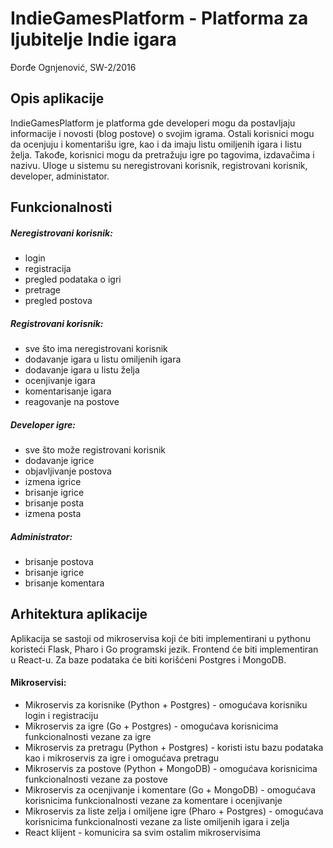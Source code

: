 # IndieGamesPlatform - Platforma za ljubitelje Indie igara
Đorđe Ognjenović, SW-2/2016
## Opis aplikacije
IndieGamesPlatform je platforma gde developeri mogu da postavljaju informacije i novosti (blog postove) o
svojim igrama. Ostali korisnici mogu da ocenjuju i komentarišu igre,
kao i da imaju listu omiljenih igara i listu želja. Takođe, korisnici mogu da pretražuju igre po tagovima, izdavačima i nazivu.
Uloge u sistemu su neregistrovani korisnik, registrovani korisnik, developer, administator.
## Funkcionalnosti
##### Neregistrovani korisnik:
* login
* registracija
* pregled podataka o igri
* pretrage
* pregled postova
##### Registrovani korisnik:
* sve što ima neregistrovani korisnik
* dodavanje igara u listu omiljenih igara
* dodavanje igara u listu želja
* ocenjivanje igara
* komentarisanje igara
* reagovanje na postove
##### Developer igre:
* sve što može registrovani korisnik
* dodavanje igrice
* objavljivanje postova
* izmena igrice
* brisanje igrice
* brisanje posta
* izmena posta
##### Administrator:
* brisanje postova
* brisanje igrice
* brisanje komentara

## Arhitektura aplikacije
Aplikacija se sastoji od mikroservisa koji će biti implementirani u
pythonu koristeći Flask, Pharo i Go programski jezik. Frontend će biti implementiran u React-u. Za baze podataka će biti korišćeni Postgres i MongoDB.

#### Mikroservisi:
* Mikroservis za korisnike (Python + Postgres) - omogućava korisniku login i registraciju
* Mikroservis za igre (Go + Postgres) - omogućava korisnicima funkcionalnosti vezane za igre
* Mikroservis za pretragu (Python + Postgres) - koristi istu bazu podataka kao i mikroservis za igre i omogućava pretragu
* Mikroservis za postove (Python + MongoDB) - omogućava korisnicima funkcionalnosti vezane za postove
* Mikroservis za ocenjivanje i komentare (Go + MongoDB) - omogućava korisnicima funkcionalnosti vezane za komentare i ocenjivanje
* Mikroservis za liste zelja i omiljene igre (Pharo + Postgres) - omogućava korisnicima funkcionalnosti vezane za liste omiljenih igara i zelja
* React klijent - komunicira sa svim ostalim mikroservisima
